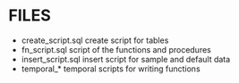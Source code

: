 # FILES


* create_script.sql    create script for tables
* fn_script.sql        script of the functions and procedures
* insert_script.sql    insert script for sample and default data
* temporal_*            temporal scripts for writing functions




